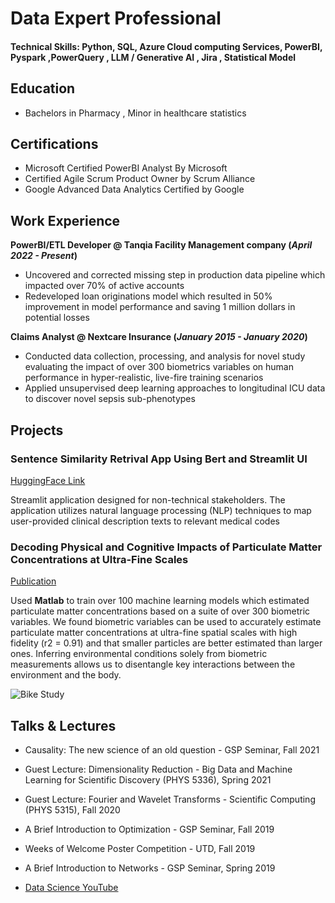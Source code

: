 # Data Expert Professional

#### Technical Skills: Python, SQL, Azure Cloud computing Services, PowerBI, Pyspark ,PowerQuery , LLM / Generative AI , Jira , Statistical Model

## Education
- Bachelors in Pharmacy , Minor in healthcare statistics

## Certifications
- Microsoft Certified PowerBI Analyst By Microsoft
- Certified Agile Scrum Product Owner by Scrum Alliance
- Google Advanced Data Analytics Certified by Google 

## Work Experience
**PowerBI/ETL Developer @ Tanqia Facility Management company (_April 2022 - Present_)**
- Uncovered and corrected missing step in production data pipeline which impacted over 70% of active accounts
- Redeveloped loan originations model which resulted in 50% improvement in model performance and saving 1 million dollars in potential losses

**Claims Analyst @ Nextcare Insurance  (_January 2015 - January 2020_)**
- Conducted data collection, processing, and analysis for novel study evaluating the impact of over 300 biometrics variables on human performance in hyper-realistic, live-fire training scenarios
- Applied unsupervised deep learning approaches to longitudinal ICU data to discover novel sepsis sub-phenotypes

## Projects
### Sentence Similarity Retrival App Using Bert and Streamlit UI
[HuggingFace Link](https://huggingface.co/spaces/ceejaytheanalyst/Insurance_code_mapping)

Streamlit application designed for non-technical stakeholders. The application utilizes natural language processing (NLP) techniques to map user-provided clinical description texts to relevant medical codes



### Decoding Physical and Cognitive Impacts of Particulate Matter Concentrations at Ultra-Fine Scales
[Publication](https://www.mdpi.com/1424-8220/22/11/4240)

Used **Matlab** to train over 100 machine learning models which estimated particulate matter concentrations based on a suite of over 300 biometric variables. We found biometric variables can be used to accurately estimate particulate matter concentrations at ultra-fine spatial scales with high fidelity (r2 = 0.91) and that smaller particles are better estimated than larger ones. Inferring environmental conditions solely from biometric measurements allows us to disentangle key interactions between the environment and the body.

![Bike Study](/assets/img/bike_study.jpeg)

## Talks & Lectures
- Causality: The new science of an old question - GSP Seminar, Fall 2021
- Guest Lecture: Dimensionality Reduction - Big Data and Machine Learning for Scientific Discovery (PHYS 5336), Spring 2021
- Guest Lecture: Fourier and Wavelet Transforms - Scientific Computing (PHYS 5315), Fall 2020
- A Brief Introduction to Optimization - GSP Seminar, Fall 2019
- Weeks of Welcome Poster Competition - UTD, Fall 2019
- A Brief Introduction to Networks - GSP Seminar, Spring 2019

- [Data Science YouTube](https://www.youtube.com/channel/UCa9gErQ9AE5jT2DZLjXBIdA)


